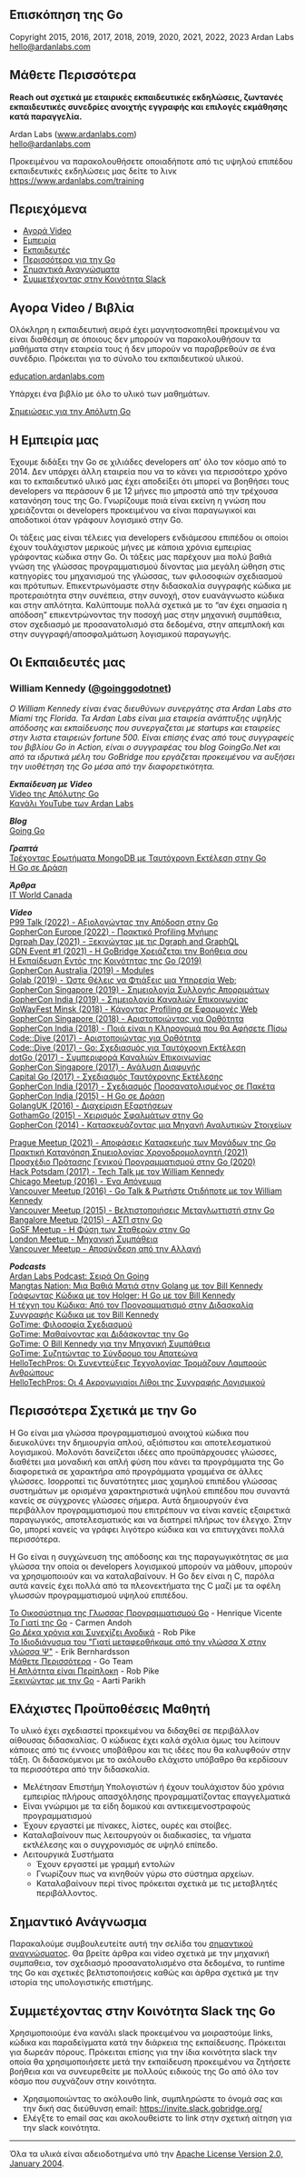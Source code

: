 ## Επισκόπηση της Go

Copyright 2015, 2016, 2017, 2018, 2019, 2020, 2021, 2022, 2023 Ardan Labs  
hello@ardanlabs.com

## Μάθετε Περισσότερα

**Reach out σχετικά με εταιρικές εκπαιδευτικές εκδηλώσεις, ζωντανές εκπαιδευτικές συνεδρίες ανοιχτής εγγραφής και επιλογές εκμάθησης κατά παραγγελία.**

Ardan Labs (www.ardanlabs.com)  
hello@ardanlabs.com

Προκειμένου να παρακολουθήσετε οποιαδήποτε από τις υψηλού επιπέδου εκπαιδευτικές εκδηλώσεις μας δείτε το λινκ https://www.ardanlabs.com/training  

## Περιεχόμενα

* [Αγορά Video](https://github.com/ardanlabs/gotraining#purchase-video--book)
* [Εμπειρία](https://github.com/ardanlabs/gotraining#our-experience)
* [Εκπαιδευτές](https://github.com/ardanlabs/gotraining#our-teachers)
* [Περισσότερα για την Go](https://github.com/ardanlabs/gotraining#more-about-go)
* [Σημαντικά Αναγνώσματα](https://github.com/ardanlabs/gotraining#important-reading)
* [Συμμετέχοντας στην Κοινότητα Slack](https://github.com/ardanlabs/gotraining#joining-the-go-slack-community)

## Αγορα Video / Βιβλία

Ολόκληρη η εκπαιδευτική σειρά έχει μαγνητοσκοπηθεί προκειμένου να είναι διαθέσιμη σε όποιους δεν μπορούν να παρακολουθήσουν τα μαθήματα στην εταιρεία τους ή δεν μπορούν να παραβρεθούν σε ένα συνέδριο. Πρόκειται για το σύνολο του εκπαιδευτικού υλικού.

[education.ardanlabs.com](https://education.ardanlabs.com)  

Υπάρχει ένα βιβλίο με όλο το υλικό των μαθημάτων.

[Σημειώσεις για την Απόλυτη Go](https://education.ardanlabs.com/courses/ultimate-go-notebook)  

## Η Εμπειρία μας

Έχουμε διδάξει την Go σε χιλιάδες developers απ' όλο τον κόσμο από το 2014. Δεν 
υπάρχει άλλη εταιρεία που να το κάνει για περισσότερο χρόνο και το εκπαιδευτικό υλικό μας έχει αποδείξει
ότι μπορεί να βοηθήσει τους developers να περάσουν 6 με 12 μήνες πιο μπροστά από την τρέχουσα κατανόηση τους της Go. Γνωρίζουμε
ποιά είναι εκείνη η γνώση που χρειάζονται οι developers προκειμένου να είναι παραγωγικοί και αποδοτικοί όταν γράφουν 
λογισμικό στην Go.

Οι τάξεις μας είναι τέλειες για developers ενδιάμεσου επιπέδου οι οποίοι έχουν τουλάχιστον μερικούς
μήνες με κάποια χρόνια εμπειρίας γράφοντας κώδικα στην Go. Οι τάξεις μας παρέχουν μια πολύ βαθιά 
γνώση της γλώσσας προγραμματισμού δίνοντας μια μεγάλη ώθηση στις κατηγορίες του μηχανισμού της γλώσσας, των φιλοσοφιών
σχεδιασμού και πρότυπων. Επικεντρωνόμαστε στην διδασκαλία συγγραφής κώδικα με προτεραιότητα 
στην συνέπεια, στην συνοχή, στον ευανάγνωστο κώδικα και στην απλότητα. Καλύπτουμε πολλά σχετικά με το “αν
έχει σημασία η απόδοση” επικεντρώνοντας την ποσοχή μας στην μηχανική συμπάθεια, στον σχεδιασμό με προσανατολισμό στα δεδομένα,
στην απεμπλοκή και στην συγγραφή/αποσφαλμάτωση λογισμικού παραγωγής.

## Οι Εκπαιδευτές μας

### William Kennedy ([@goinggodotnet](https://twitter.com/goinggodotnet))  
_Ο William Kennedy είναι ένας διευθύνων συνεργάτης στα Ardan Labs στο Miami της Florida. Τα Ardan Labs
είναι μια εταιρεία ανάπτυξης υψηλής απόδοσης και εκπαίδευσης που συνεργαζεται με startups και 
εταιρείες στην λιστα εταιρειών fortune 500. Είναι επίσης ένας από τους συγγραφείς του βιβλίου Go in Action, είναι ο συγγραφέας 
του blog GoingGo.Net και από τα ιδρυτικά μέλη του GoBridge που εργάζεται προκειμένου να
αυξήσει την υιοθέτηση της Go μέσα από την διαφορετικότητα._

_**Εκπαίδευση με Video**_  
[Video της Απόλυτης Go](https://education.ardanlabs.com)  
[Κανάλι YouTube των Ardan Labs](http://youtube.ardanlabs.com/)

_**Blog**_  
[Going Go](https://www.ardanlabs.com/blog/)    

_**Γραπτά**_  
[Τρέχοντας Ερωτήματα MongoDB με Ταυτόχρονη Εκτέλεση στην Go](http://blog.mongodb.org/post/80579086742/running-mongodb-queries-concurrently-with-go)    
[Η Go σε Δράση](https://www.manning.com/books/go-in-action)  

_**Άρθρα**_  
[IT World Canada](http://www.itworldcanada.com/article/nascent-google-development-language-shows-promise-for-more-productive-coding/387449)

_**Video**_  
[P99 Talk (2022) - Αξιολογώντας την Απόδοση στην Go](https://www.youtube.com/watch?v=PYMs-urosXs)  
[GopherCon Europe (2022) - Πρακτικό Profiling Μνήμης](https://www.youtube.com/watch?v=6qAfkJGWsns)  
[Dgrpah Day (2021) - Ξεκινώντας με τις Dgraph and GraphQL](https://www.youtube.com/watch?v=5L4PUbDqSEo)  
[GDN Event #1 (2021) - Η GoBridge Χρειάζεται την Βοήθεια σου](https://www.youtube.com/watch?v=Tst0oI97cvQ&t=2s)  
[Η Εκπαίδευση Εντός της Κοινότητας της Go (2019)](https://www.youtube.com/watch?v=PSR1twjzzAM&feature=youtu.be)  
[GopherCon Australia (2019) - Modules](https://www.youtube.com/watch?v=MVxbVR_6Tac)  
[Golab (2019) - Ώστε Θέλεις να Φτιάξεις μια Υπηρεσία Web;](https://www.youtube.com/watch?v=IV0wrVb31Pg)  
[GopherCon Singapore (2019) - Σημειολογία Συλλογής Απορριμάτων](https://www.youtube.com/watch?v=q4HoWwdZUHs)  
[GopherCon India (2019) - Σημειολογία Καναλιών Επικοινωνίας](https://www.youtube.com/watch?v=AHAf1Xfr_HE)  
[GoWayFest Minsk (2018) - Κάνοντας Profiling σε Εφαρμογές Web](https://www.youtube.com/watch?v=-GBMFPegqgw)  
[GopherCon Singapore (2018) - Αριστοποιώντας για Ορθότητα](https://engineers.sg/video/optimize-for-correctness-gopherconsg-2018--2610)  
[GopherCon India (2018) - Ποιά είναι η Κληρονομιά που θα Αφήσετε Πίσω](https://www.youtube.com/watch?v=j3zCUc06OXo&t=0s&index=11&list=PLhJxE57Cki63cElK2kmt3_vi8j2eIHTqZ)  
[Code::Dive (2017) - Αριστοποιώντας για Ορθότητα](https://www.youtube.com/watch?v=OTLjN8NQDyo)  
[Code::Dive (2017) - Go: Σχεδιασμός για Ταυτόχρονη Εκτέλεση](https://www.youtube.com/watch?v=OrctYMf4btA)  
[dotGo (2017) - Συμπεριφορά Καναλιών Επικοινωνίας](https://www.youtube.com/watch?v=zDCKZn4-dck)  
[GopherCon Singapore (2017) - Ανάλυση Διαφυγής](https://engineers.sg/video/escape-analysis-and-memory-profiling-gophercon-sg-2017--1746)  
[Capital Go (2017) - Σχεδιασμός Ταυτόχρονης Εκτέλεσης](https://www.youtube.com/watch?v=yGOOUCrrgrE&index=10&list=PLeGxIOPLk9EKdl-h_Y-sbLhLoP-ia7CJ5)  
[GopherCon India (2017) - Σχεδιασμός Προσανατολισμένος σε Πακέτα](https://www.youtube.com/watch?v=spKM5CyBwJA#t=0m56s)  
[GopherCon India (2015) - Η Go σε Δράση](https://www.youtube.com/watch?v=QkPw8-Pf0SM)  
[GolangUK (2016) - Διαχείριση Εξαρτήσεων](https://youtu.be/CdhucJShJU8)  
[GothamGo (2015) - Χειρισμός Σφαλμάτων στην Go](https://vimeo.com/115782573)  
[GopherCon (2014) - Κατασκευάζοντας μια Μηχανή Αναλυτικών Στοιχείων](https://www.youtube.com/watch?v=EfJRQ1lGkUk)  

[Prague Meetup (2021) - Αποφάσεις Κατασκευής των Μονάδων της Go](https://youtu.be/m8lgcXv2lhI)  
[Πρακτική Κατανόηση Σημειολογίας Χρονοδρομολογητή (2021)](https://www.youtube.com/watch?v=p2Cjq3Dq2Q0)  
[Προσχέδιο Πρότασης Γενικού Προγραμματισμού στην Go (2020)](https://www.youtube.com/watch?v=gIEPspmbMHM&t=2069s)  
[Hack Potsdam (2017) - Tech Talk με τον  William Kennedy](https://www.youtube.com/watch?v=sBzJ-sjhgs8)  
[Chicago Meetup (2016) - Ένα Απόγευμα](https://vimeo.com/199832344)  
[Vancouver Meetup (2016) - Go Talk & Ρωτήστε Οτιδήποτε με τον William Kennedy](https://www.youtube.com/watch?v=7YcLIbG1ekM&t=91s)  
[Vancouver Meetup (2015) - Βελτιστοποιήσεις Μεταγλωττιστή στην Go](https://www.youtube.com/watch?v=AQipeq39Aek)  
[Bangalore Meetup (2015) - ΑΣΠ στην Go](https://youtu.be/gRpUfjTwSOo)  
[GoSF Meetup - Η Φύση των Σταθερών στην Go](https://www.youtube.com/watch?v=ZUCHMAoOgUQ)    
[London Meetup - Μηχανική Συμπάθεια](https://skillsmatter.com/skillscasts/8353-london-go-usergroup)    
[Vancouver Meetup - Αποσύνδεση από την Αλλαγή](https://www.youtube.com/watch?v=7YcLIbG1ekM&feature=youtu.be)  

_**Podcasts**_  
[Ardan Labs Podcast: Σειρά On Going](https://ardanlabs.buzzsprout.com/)  
[Mangtas Nation: Μια Βαθιά Ματιά στην Golang με τον Bill Kennedy](https://anchor.fm/mangtasnation/episodes/A-Golang-Deep-Dive-with-Bill-Kennedy--S2-EP3-e1ij9c3)  
[Γράφωντας Κώδικα με τον Holger: Η Go με τον Bill Kennedy](https://anchor.fm/coding-with-holger/episodes/Go-with-Bill-Kennedy-e1c9h2q)  
[Η τέχνη του Κώδικα: Από τον Προγραμματισμό στην Διδασκαλία Συγγραφής Κώδικα με τον Bill Kennedy](https://podcasts.apple.com/us/podcast/from-programming-to-teaching-code-with-bill-kennedy/id1537136353?i=1000545230339)  
[GoTime: Φιλοσοφία Σχεδιασμού](https://changelog.com/gotime/172)  
[GoTime: Μαθαίνοντας και Διδάσκοντας την Go](https://changelog.com/gotime/72)  
[GoTime: Ο Bill Kennedy για την Μηχανική Συμπάθεια](https://changelog.com/gotime/6)  
[GoTime: Συζητώντας το Σύνδρομο του Απατεώνα](https://changelog.com/gotime/30)  
[HelloTechPros: Οι Συνεντεύξεις Τεχνολογίας Τρομάζουν Λαμπρούς Ανθρώπους](http://hellotechpros.com/william-kennedy-people)    
[HelloTechPros: Οι 4 Ακρογωνιαίοι Λίθοι της Συγγραφής Λογισμικού](http://hellotechpros.com/bill-kennedy-productivity)  

## Περισσότερα Σχετικά με την Go

Η Go είναι μια γλώσσα προγραμματισμού ανοιχτού κώδικα που διευκολύνει την δημιουργία απλού,
αξιόπιστου και αποτελεσματικού λογισμικού. Μολονότι δανείζεται ιδέες απο προϋπάρχουσες γλώσσες,
διαθέτει μια μοναδική και απλή φύση που κάνει τα προγράμματα της Go διαφορετικά σε χαρακτήρα από 
προγράμματα γραμμένα σε άλλες γλώσσες. Ισορροπεί τις δυνατότητες μιας χαμηλού επιπέδου
γλώσσας συστημάτων με ορισμένα χαρακτηριστικά υψηλού επιπέδου που συναντά κανείς σε σύγχρονες γλώσσες σήμερα.
Αυτά δημιουργούν ένα περιβάλλον προγραμματισμού που επιτρέπουν να είναι κανείς εξαιρετικά παραγωγικός,
αποτελεσματικός και να διατηρεί πλήρως τον έλεγχο. Στην Go, μπορεί κανείς να γράφει λιγότερο κώδικα και να επιτυγχάνει πολλά περισσότερα.

Η Go είναι η συγχώνευση της απόδοσης και της παραγωγικότητας σε μια γλώσσα την οποία οι developers 
λογισμικού μπορούν να μάθουν, μπορούν να χρησιμοποιούν και να καταλαβαίνουν. Η Go δεν είναι η C, παρόλα αυτά κανείς έχει πολλά από τα
πλεονεκτήματα της C μαζί με τα οφέλη γλωσσών προγραμματισμού υψηλού επιπέδου.

[Το Οικοσύστημα της Γλωσσας Προγραμματισμού Go](https://henvic.dev/posts/go/) - Henrique Vicente  
[Το Γιατί της Go](https://www.infoq.com/presentations/go-concurrency-gc) - Carmen Andoh  
[Go Δέκα χρόνια και Συνεχίζει Ανοδικά](https://commandcenter.blogspot.com/2017/09/go-ten-years-and-climbing.html) - Rob Pike  
[Το Ιδιοδιάνυσμα του "Γιατί μεταφερθήκαμε από την γλώσσα Χ στην γλώσσα Ψ"](https://erikbern.com/2017/03/15/the-eigenvector-of-why-we-moved-from-language-x-to-language-y.html) - Erik Bernhardsson  
[Μάθετε Περισσότερα](https://talks.golang.org/2012/splash.article) - Go Team  
[Η Απλότητα είναι Περίπλοκη](https://www.youtube.com/watch?v=rFejpH_tAHM) - Rob Pike  
[Ξεκινώντας με την Go](http://aarti.github.io/2016/08/13/getting-started-in-go) - Aarti Parikh  

## Ελάχιστες Προϋποθέσεις Μαθητή

Το υλικό έχει σχεδιαστεί προκειμένου να διδαχθεί σε περιβάλλον αίθουσας διδασκαλίας. Ο κώδικας έχει καλά σχόλια όμως του λείπουν κάποιες από τις έννοιες υποβάθρου και τις ιδέες που θα καλυφθούν στην τάξη. Οι διδασκόμενοι με το ακόλουθο ελάχιστο υπόβαθρο θα κερδίσουν τα περισσότερα από την διδασκαλία.

* Μελέτησαν Επιστήμη Υπολογιστών ή έχουν τουλάχιστον δύο χρόνια εμπειρίας πλήρους απασχόλησης προγραμματίζοντας επαγγελματικά 
* Είναι γνώριμοι με τα είδη δομικού και αντικειμενοστραφούς προγραμματισμού 
* Έχουν εργαστεί με πίνακες, λίστες, ουρές και στοίβες.
* Καταλαβαίνουν πως λειτουργούν οι διαδικασίες, τα νήματα εκτλέλεσης και ο συγχρονισμός σε υψηλό επίπεδο.
* Λειτουργικά Συστήματα
	* Έχουν εργαστεί με γραμμή εντολών 
	* Γνωρίζουν πως να κινηθούν γύρω στο σύστημα αρχείων.
	* Καταλαβαίνουν περί τίνος πρόκειται σχετικά με τις μεταβλητές περιβάλλοντος.

## Σημαντικό Ανάγνωσμα

Παρακαλούμε συμβουλευτείτε αυτή την σελίδα του [σημαντικού αναγνώσματος](https://github.com/ardanlabs/gotraining/blob/master/reading/README.md). Θα βρείτε άρθρα και video σχετικά με την μηχανική συμπαθεια, τον σχεδιασμό προσανατολισμένο στα δεδομένα,
το runtime της Go και σχετικές βελτιστοποιήσεις καθώς και άρθρα σχετικά με την ιστορία της υπολογιστικής επιστήμης.

## Συμμετέχοντας στην Κοινότητα Slack της Go

Χρησιμοποιούμε ένα κανάλι slack προκειμένου να μοιραστούμε links, κώδικα και παραδείγματα κατά την διάρκεια της εκπαίδευσης.
Πρόκειται για δωρεάν πόρους. Πρόκειται επίσης για την ίδια κοινότητα slack την οποία θα χρησιμοποιήσετε μετά την εκπαίδευση προκειμένου να
ζητήσετε βοήθεια και να συνευρεθείτε με πολλούς ειδικούς της Go από όλο τον κόσμο που συχνάζουν στην κοινότητα.

* Χρησιμοποιώντας το ακόλουθο link, συμπληρώστε το όνομά σας και την δική σας διεύθυνση email: https://invite.slack.gobridge.org/
* Ελέγξτε το email σας και ακολουθείστε το link στην σχετική αίτηση για την slack κοινότητα.

___
Όλα τα υλικά είναι αδειοδοτημένα υπό την [Apache License Version 2.0, January 2004](http://www.apache.org/licenses/LICENSE-2.0).

